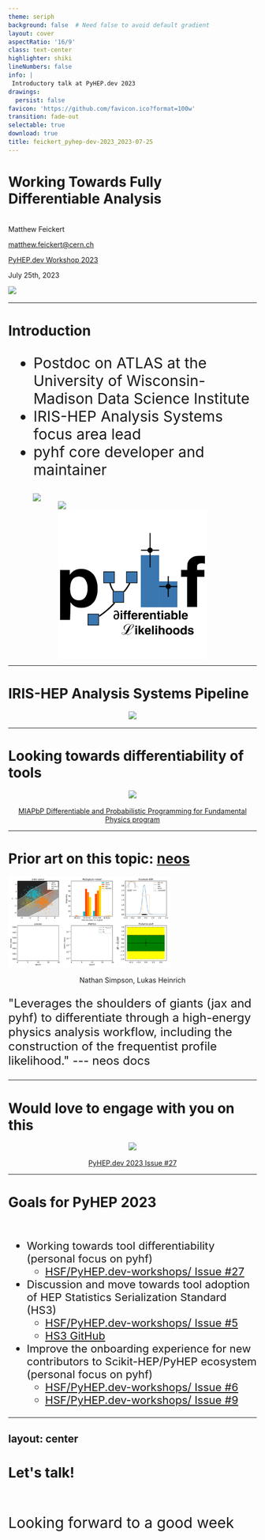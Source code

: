 ```yaml
---
theme: seriph
background: false  # Need false to avoid default gradient
layout: cover
aspectRatio: '16/9'
class: text-center
highlighter: shiki
lineNumbers: false
info: |
 Introductory talk at PyHEP.dev 2023
drawings:
  persist: false
favicon: 'https://github.com/favicon.ico?format=100w'
transition: fade-out
selectable: true
download: true
title: feickert_pyhep-dev-2023_2023-07-25
---
```


# **Working Towards Fully<br>Differentiable Analysis**
<br>
Matthew Feickert

matthew.feickert@cern.ch

[PyHEP.dev Workshop 2023](https://indico.cern.ch/event/1234156/contributions/5510688/)

July 25th, 2023

<div class="abs-bl m-5 flex gap-2">
  <img src=/figures/logos/logo_institution.png style="width: 30%">
</div>

<div class="abs-br m-6 flex gap-2">
  <a href="https://github.com/matthewfeickert-talks/talk-pyhep-dev-2023" target="_blank" alt="GitHub"
    class="text-xl slidev-icon-btn opacity-50 !border-none !hover:text-white">
    <carbon-logo-github />
  </a>
</div>

<!--
The last comment block of each slide will be treated as slide notes. It will be visible and editable in Presenter Mode along with the slide. [Read more in the docs](https://sli.dev/guide/syntax.html#notes)

TODO: How to add logos?
-->

---

# Introduction

<div class="grid grid-cols-[60%_1fr] gap-4">
<div style="font-size: 30px">

* Postdoc  on ATLAS at the University of Wisconsin-Madison Data Science Institute
* IRIS-HEP Analysis Systems focus area lead
* pyhf core developer and maintainer

</div>
<div>

<div style="display: flex; justify-content:center;">
<img border="rounded" src="/figures/logos/logo_ATLAS.png" style="width: 80%">
</div>

<div style="display: flex; justify-content:center;">
<img border="rounded" src="/figures/logos/logo_IRIS-HEP.png" style="width: 60%">
</div>

<div style="display: flex; justify-content:center;">
<img border="rounded" src="https://raw.githubusercontent.com/scikit-hep/pyhf/main/docs/_static/img/pyhf-logo.svg?raw=true" style="width: 60%">
</div>

</div>
</div>

---

# IRIS-HEP Analysis Systems Pipeline

<div style="display: flex; justify-content:center;">
<a href="https://iris-hep.org/as.html" style="border-style: none;">
<img src="https://iris-hep.org/assets/images/cabinetry-vertical-slice.png" style="width: 100%; margin: 0 auto;">
</a>
</div>

---

# Looking towards differentiability of tools

<div style="display: flex; justify-content:center;">
<a href="https://www.munich-iapbp.de/probabilistic-programming/schedule" style="border-style: none;">
<img src="/figures/MIAPbP-poster.png" style="width: 50%; margin: 0 auto;">
</a>
</div>

<div style="text-align:center;">

[MIAPbP Differentiable and Probabilistic Programming for Fundamental Physics program](https://www.munich-iapbp.de/probabilistic-programming/schedule)

</div>

---

# Prior art on this topic: [neos](https://github.com/gradhep/neos)

<div style="display: flex; justify-content:center;">
<a href="https://github.com/gradhep/neos" style="border-style: none;">
<img src="https://raw.githubusercontent.com/gradhep/neos/fd52e3fc91a24805880cdc0a8d0669a06235955e/animation.gif" style="width: 65%; margin: 0 auto;">
</a>
</div>

<div style="text-align:center;">

Nathan Simpson, Lukas Heinrich

</div>

<div style="font-size:24px;">

"Leverages the shoulders of giants (jax and pyhf) to differentiate through a high-energy physics analysis workflow, including the construction of the frequentist profile likelihood." --- neos docs

</div>

---

# Would love to engage with you on this

<div style="display: flex; justify-content:center;">
<a href="https://github.com/HSF/PyHEP.dev-workshops/issues/27" style="border-style: none;">
<img src="/figures/auto-diff-github-issue.png" style="width: 70%; margin: 0 auto;">
</a>
</div>

<div style="text-align:center;">

[PyHEP.dev 2023 Issue #27](https://github.com/HSF/PyHEP.dev-workshops/issues/27)

</div>

---

# Goals for PyHEP 2023
<br>

<div style="font-size: 22px">

* Working towards tool differentiability (personal focus on pyhf)
   - [HSF/PyHEP.dev-workshops/ Issue #27](https://github.com/HSF/PyHEP.dev-workshops/issues/27)
* Discussion and move towards tool adoption of HEP Statistics Serialization Standard  (HS3)
   - [HSF/PyHEP.dev-workshops/ Issue #5](https://github.com/HSF/PyHEP.dev-workshops/issues/5)
   - [HS3 GitHub](https://github.com/hep-statistics-serialization-standard/hep-statistics-serialization-standard)
* Improve the onboarding experience for new contributors to Scikit-HEP/PyHEP ecosystem (personal focus on pyhf)
   - [HSF/PyHEP.dev-workshops/ Issue #6](https://github.com/HSF/PyHEP.dev-workshops/issues/6)
   - [HSF/PyHEP.dev-workshops/ Issue #9](https://github.com/HSF/PyHEP.dev-workshops/issues/9)
</div>

---
layout: center
---

# Let's talk!
<br>

<div style="font-size: 30px">

Looking forward to a good week
</div>
